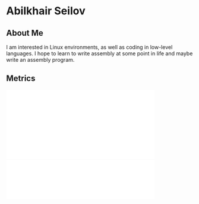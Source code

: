 # Abilkhair Seilov
## About Me
I am interested in Linux environments, as well as coding in low-level languages. I hope to learn to write assembly at some point in life and maybe write an assembly program.

## Metrics
<img src="/metrics.classic.svg" alt="Metrics" width="400">
<img src="/metrics.plugin.languages.details.svg" alt="Metrics" width="400">
